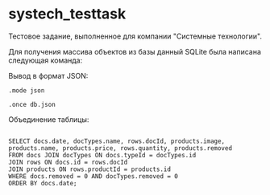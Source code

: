 # systech_testtask
<p>Тестовое задание, выполненное для компании &quot;Системные технологии&quot;.</p>
<p>Для получения массива объектов из базы данный SQLite была написана следующая команда:</p>
<p>Вывод в формат JSON:</p>
<p><code>.mode json</code></p>
<p><code>.once db.json</code></p>
<p>Объединение таблицы:</p>
<pre>
<code>
SELECT docs.date, docTypes.name, rows.docId, products.image, products.name, products.price, rows.quantity, products.removed
FROM docs JOIN docTypes ON docs.typeId = docTypes.id
JOIN rows ON docs.id = rows.docId
JOIN products ON rows.productId = products.id
WHERE docs.removed = 0 AND docTypes.removed = 0
ORDER BY docs.date;
</code>
</pre>
